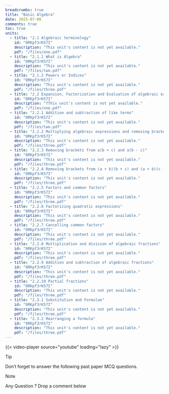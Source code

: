 ```yaml
---
breadcrumbs: true
title: "Basic Algebra"
date: 2025-07-06
comments: true
toc: true
units:
  - title: "2.1 Algebraic terminology"
    id: "0RKpf3rK57I"
    description: "This unit's content is not yet available."
    pdf: "/files/one.pdf"
  - title: "2.1.1 What is Algebra"
    id: "0RKpf3rK57I"
    description: "This unit's content is not yet available."
    pdf: "/files/two.pdf"
  - title: "2.1.2 Powers or Indices"
    id: "0RKpf3rK57I"
    description: "This unit's content is not yet available."
    pdf: "/files/three.pdf"
  - title: "2.2 Expansion, Factorization and Evaluation of algebraic expressions"
    id: "0RKpf3rK57I"
    description: "TThis unit's content is not yet available."
    pdf: "/files/one.pdf"
  - title: "2.2.1 Addition and subtraction of like terms"
    id: "0RKpf3rK57I"
    description: "This unit's content is not yet available."
    pdf: "/files/two.pdf"
  - title: "2.2.2 Multiplying algebraic expressions and removing brackets"
    id: "0RKpf3rK57I"
    description: "This unit's content is not yet available."
    pdf: "/files/three.pdf"
  - title: "2.2.3 Removing brackets from a(b + c) and a(b - c)"
    id: "0RKpf3rK57I"
    description: "This unit's content is not yet available."
    pdf: "/files/three.pdf"    
  - title: "2.2.4 Removing brackets from (a + b)(b + c) and (a + b)(c - d)"
    id: "0RKpf3rK57I"
    description: "This unit's content is not yet available."
    pdf: "/files/three.pdf"    
  - title: "2.2.5 Factors and common factors"
    id: "0RKpf3rK57I"
    description: "This unit's content is not yet available."
    pdf: "/files/three.pdf"    
  - title: "2.2.6 Factorizing quadratic expressions"
    id: "0RKpf3rK57I"
    description: "This unit's content is not yet available."
    pdf: "/files/three.pdf"                                       
  - title: "2.2.7 Cancelling common factors"
    id: "0RKpf3rK57I"
    description: "This unit's content is not yet available."
    pdf: "/files/three.pdf"
  - title: "2.2.8 Multiplication and division of algebraic fractions"
    id: "0RKpf3rK57I"
    description: "This unit's content is not yet available."
    pdf: "/files/three.pdf"    
  - title: "2.2.9 Addition and subtraction of algebraic fractions"
    id: "0RKpf3rK57I"
    description: "This unit's content is not yet available."
    pdf: "/files/three.pdf"    
  - title: "2.2.10 Partial fractions"
    id: "0RKpf3rK57I"
    description: "This unit's content is not yet available."
    pdf: "/files/three.pdf"    
  - title: "2.3.1 Substitution and Formulae"
    id: "0RKpf3rK57I"
    description: "This unit's content is not yet available."
    pdf: "/files/three.pdf"   
  - title: "2.3.2 Rearranging a formula"
    id: "0RKpf3rK57I"
    description: "This unit's content is not yet available."
    pdf: "/files/three.pdf"   
---
```


{{< video-player source="youtube" loading="lazy" >}}

> [!TIP]
> Don’t forget to answer the following past paper MCQ questions.
 


> [!NOTE]
> Any Question ? Drop a comment below 


